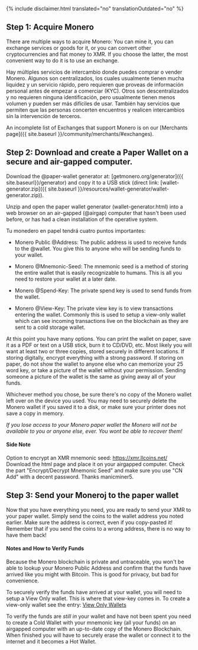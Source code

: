 {% include disclaimer.html translated="no" translationOutdated="no" %}

## Step 1: Acquire Monero

There are multiple ways to acquire Monero: You can mine it, you can exchange
services or goods for it, or you can convert other cryptocurrencies and fiat
money to XMR. If you choose the latter, the most convenient way to do it is
to use an exchange.

Hay múltiples servicios de intercambio donde puedes comprar o vender
Monero. Algunos son centralizados, los cuales usualmente tienen mucha
liquidez y un servicio rápido, pero requieren que proveas de información
personal antes de empezar a comerciar (KYC). Otros son descentralizados y no
requieren ninguna identificación, pero usualmente tienen menos volumen y
pueden ser más difíciles de usar. También hay servicios que permiten que las
personas concerten encuentros y realicen intercambios sin la intervención de
terceros.

An incomplete list of Exchanges that support Monero is on our [Merchants
page]({{ site.baseurl }}/community/merchants/#exchanges).

## Step 2: Download and create a Paper Wallet on a secure and air-gapped computer.

Download the @paper-wallet generator at: [getmonero.org/generator]({{
site.baseurl}}/generator) and copy it to a USB stick (direct link:
[wallet-generator.zip]({{ site.baseurl
}}/resources/wallet-generator/wallet-generator.zip)).

Unzip and open the paper wallet generator (wallet-generator.html) into a web
browser on an air-gapped (@airgap) computer that hasn't been used before, or
has had a clean installation of the operative system.

Tu monedero en papel tendrá cuatro puntos importantes:

- Monero Public @Address: The public address is used to receive funds to the
  @wallet. You give this to anyone who will be sending funds to your wallet.

- Monero @Mnemonic-Seed: The mnemonic seed is a method of storing the entire
  wallet that is easily recognizable to humans.  This is all you need to
  restore your wallet at a later date.

- Monero @Spend-Key: The private spend key is used to send funds from the
  wallet.

- Monero @View-Key: The private view key is to view transactions entering
  the wallet. Commonly this is used to setup a view-only wallet which can
  see incoming transactions live on the blockchain as they are sent to a
  cold storage wallet.

At this point you have many options. You can print the wallet on paper, save
it as a PDF or text on a USB stick, burn it to CD/DVD, etc. Most likely you
will want at least two or three copies, stored securely in different
locations. If storing digitally, encrypt everything with a strong password.
If storing on paper, do not show the wallet to anyone else who can memorize
your 25 word key, or take a picture of the wallet without your permission.
Sending someone a picture of the wallet is the same as giving away all of
your funds.

Whichever method you chose, be sure there's no copy of the Monero wallet
left over on the device you used. You may need to securely delete the Monero
wallet if you saved it to a disk, or make sure your printer does not save a
copy in memory.

*If you lose access to your Monero paper wallet the Monero will not be available to you or anyone else, ever. You wont be able to recover them!*

#### Side Note

Option to encrypt an XMR mnemonic seed: https://xmr.llcoins.net/  
Download the html page and place it on your airgapped computer. Check the
part "Encrypt/Decrypt Mnemonic Seed" and make sure you use "CN Add" with a
decent password. Thanks manicminer5.

## Step 3: Send your Moneroj to the paper wallet

Now that you have everything you need, you are ready to send your XMR to your paper wallet. Simply send the coins to the wallet address you noted earlier. Make sure the address is correct, even if you copy-pasted it! Remember that if you send the coins to a wrong address, there is no way to have them back!  

#### Notes and How to Verify Funds

Because the Monero blockchain is private and untraceable, you won't be able
to lookup your Monero Public Address and confirm that the funds have arrived
like you might with Bitcoin. This is good for privacy, but bad for
convenience.

To securely verify the funds have arrived at your wallet, you will need to
setup a View Only wallet. This is where that view-key comes in. To create a
view-only wallet see the entry: [View Only
Wallets]({{site.baseurl}}/resources/user-guides/view_only.html)

To verify the funds are *still in* your wallet and have not been spent you
need to create a Cold Wallet with your mnemonic key (all your funds) on an
airgapped computer with an up-to-date copy of the Monero Blockchain. When
finished you will have to securely erase the wallet or connect it to the
internet and it becomes a Hot Wallet.
